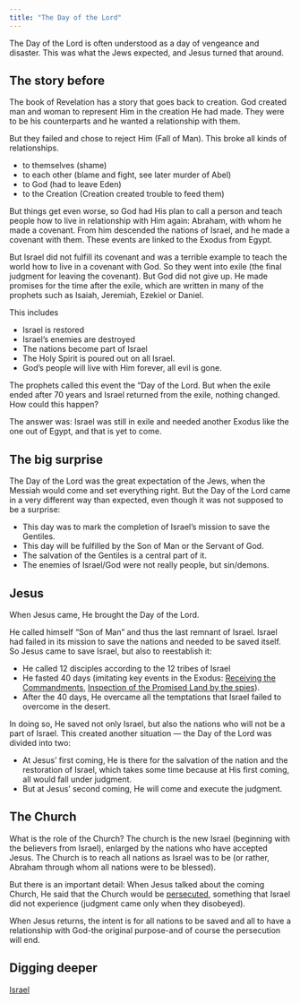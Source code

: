 ```yaml
---
title: "The Day of the Lord"
---
```


The Day of the Lord is often understood as a day of vengeance and disaster. This was what the Jews expected, and Jesus turned that around.

## The story before

<a name="3fd1"></a>
The book of Revelation has a story that goes back to creation. God created man and woman to represent Him in the creation He had made. They were to be his counterparts and he wanted a relationship with them.

But they failed and chose to reject Him (Fall of Man). This broke all kinds of relationships.

- to themselves (shame)
- to each other (blame and fight, see later murder of Abel)
- to God (had to leave Eden)
- to the Creation (Creation created trouble to feed them)

But things get even worse, so God had His plan to call a person and teach people how to live in relationship with Him again: Abraham, with whom he made a covenant. From him descended the nations of Israel, and he made a covenant with them. These events are linked to the Exodus from Egypt.

But Israel did not fulfill its covenant and was a terrible example to teach the world how to live in a covenant with God. So they went into exile (the final judgment for leaving the covenant). But God did not give up. He made promises for the time after the exile, which are written in many of the prophets such as Isaiah, Jeremiah, Ezekiel or Daniel.

This includes

- Israel is restored
- Israel’s enemies are destroyed
- The nations become part of Israel
- The Holy Spirit is poured out on all Israel.
- God’s people will live with Him forever, all evil is gone.

The prophets called this event the “Day of the Lord. But when the exile ended after 70 years and Israel returned from the exile, nothing changed. How could this happen?

The answer was: Israel was still in exile and needed another Exodus like the one out of Egypt, and that is yet to come.

## The big surprise

<a name="d26d"></a>
The Day of the Lord was the great expectation of the Jews, when the Messiah would come and set everything right. But the Day of the Lord came in a very different way than expected, even though it was not supposed to be a surprise:

- This day was to mark the completion of Israel’s mission to save the Gentiles.
- This day will be fulfilled by the Son of Man or the Servant of God.
- The salvation of the Gentiles is a central part of it.
- The enemies of Israel/God were not really people, but sin/demons.

## Jesus

<a name="f315"></a>
When Jesus came, He brought the Day of the Lord.

He called himself “Son of Man” and thus the last remnant of Israel. Israel had failed in its mission to save the nations and needed to be saved itself. So Jesus came to save Israel, but also to reestablish it:

- He called 12 disciples according to the 12 tribes of Israel
- He fasted 40 days (imitating key events in the Exodus: [Receiving the Commandments](https://www.bibleserver.com/NIV/Exodus34%3A28), [Inspection of the Promised Land by the spies](https://www.bibleserver.com/NIV/Numbers14%3A34)).
- After the 40 days, He overcame all the temptations that Israel failed to overcome in the desert.

In doing so, He saved not only Israel, but also the nations who will not be a part of Israel. This created another situation — the Day of the Lord was divided into two:

- At Jesus’ first coming, He is there for the salvation of the nation and the restoration of Israel, which takes some time because at His first coming, all would fall under judgment.
- But at Jesus’ second coming, He will come and execute the judgment.

## The Church

<a name="9e32"></a>
What is the role of the Church? The church is the new Israel (beginning with the believers from Israel), enlarged by the nations who have accepted Jesus. The Church is to reach all nations as Israel was to be (or rather, Abraham through whom all nations were to be blessed).

But there is an important detail: When Jesus talked about the coming Church, He said that the Church would be [persecuted](https://www.bibleserver.com/NIV/John15%3A20), something that Israel did not experience (judgment came only when they disobeyed).

When Jesus returns, the intent is for all nations to be saved and all to have a relationship with God-the original purpose-and of course the persecution will end.

## Digging deeper

<a name="06f1"></a>
[Israel](/background/israel/expl/who-is-israel)

